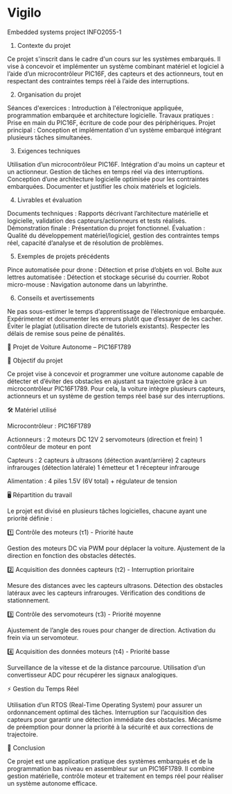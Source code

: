 # Vigilo
Embedded systems project INFO2055-1

1. Contexte du projet

Ce projet s'inscrit dans le cadre d'un cours sur les systèmes embarqués. Il vise à concevoir et implémenter un système combinant matériel et logiciel à l’aide d’un microcontrôleur PIC16F, des capteurs et des actionneurs, tout en respectant des contraintes temps réel à l’aide des interruptions.

2. Organisation du projet

Séances d'exercices : Introduction à l'électronique appliquée, programmation embarquée et architecture logicielle.
Travaux pratiques : Prise en main du PIC16F, écriture de code pour des périphériques.
Projet principal : Conception et implémentation d'un système embarqué intégrant plusieurs tâches simultanées.

3. Exigences techniques

Utilisation d’un microcontrôleur PIC16F.
Intégration d'au moins un capteur et un actionneur.
Gestion de tâches en temps réel via des interruptions.
Conception d’une architecture logicielle optimisée pour les contraintes embarquées.
Documenter et justifier les choix matériels et logiciels.

4. Livrables et évaluation

Documents techniques : Rapports décrivant l’architecture matérielle et logicielle, validation des capteurs/actionneurs et tests réalisés.
Démonstration finale : Présentation du projet fonctionnel.
Évaluation : Qualité du développement matériel/logiciel, gestion des contraintes temps réel, capacité d’analyse et de résolution de problèmes.

5. Exemples de projets précédents

Pince automatisée pour drone : Détection et prise d’objets en vol.
Boîte aux lettres automatisée : Détection et stockage sécurisé du courrier.
Robot micro-mouse : Navigation autonome dans un labyrinthe.

6. Conseils et avertissements

Ne pas sous-estimer le temps d’apprentissage de l’électronique embarquée.
Expérimenter et documenter les erreurs plutôt que d’essayer de les cacher.
Éviter le plagiat (utilisation directe de tutoriels existants).
Respecter les délais de remise sous peine de pénalités.


🚗 Projet de Voiture Autonome – PIC16F1789

📌 Objectif du projet

Ce projet vise à concevoir et programmer une voiture autonome capable de détecter et d’éviter des obstacles en ajustant sa trajectoire grâce à un microcontrôleur PIC16F1789. Pour cela, la voiture intègre plusieurs capteurs, actionneurs et un système de gestion temps réel basé sur des interruptions.

🛠️ Matériel utilisé

Microcontrôleur : 
  PIC16F1789

Actionneurs :
  2 moteurs DC 12V
  2 servomoteurs (direction et frein)
  1 contrôleur de moteur en pont
  
Capteurs :
  2 capteurs à ultrasons (détection avant/arrière)
  2 capteurs infrarouges (détection latérale)
  1 émetteur et 1 récepteur infrarouge
  
Alimentation : 
  4 piles 1.5V (6V total) + régulateur de tension

🖥️ Répartition du travail

Le projet est divisé en plusieurs tâches logicielles, chacune ayant une priorité définie :

1️⃣ Contrôle des moteurs (τ1) - Priorité haute

Gestion des moteurs DC via PWM pour déplacer la voiture.
Ajustement de la direction en fonction des obstacles détectés.

2️⃣ Acquisition des données capteurs (τ2) - Interruption prioritaire

Mesure des distances avec les capteurs ultrasons.
Détection des obstacles latéraux avec les capteurs infrarouges.
Vérification des conditions de stationnement.

3️⃣ Contrôle des servomoteurs (τ3) - Priorité moyenne

Ajustement de l’angle des roues pour changer de direction.
Activation du frein via un servomoteur.

4️⃣ Acquisition des données moteurs (τ4) - Priorité basse

Surveillance de la vitesse et de la distance parcourue.
Utilisation d’un convertisseur ADC pour récupérer les signaux analogiques.

⚡ Gestion du Temps Réel

Utilisation d’un RTOS (Real-Time Operating System) pour assurer un ordonnancement optimal des tâches.
Interruption sur l’acquisition des capteurs pour garantir une détection immédiate des obstacles.
Mécanisme de préemption pour donner la priorité à la sécurité et aux corrections de trajectoire.

📌 Conclusion

Ce projet est une application pratique des systèmes embarqués et de la programmation bas niveau en assembleur sur un PIC16F1789. Il combine gestion matérielle, contrôle moteur et traitement en temps réel pour réaliser un système autonome efficace.
